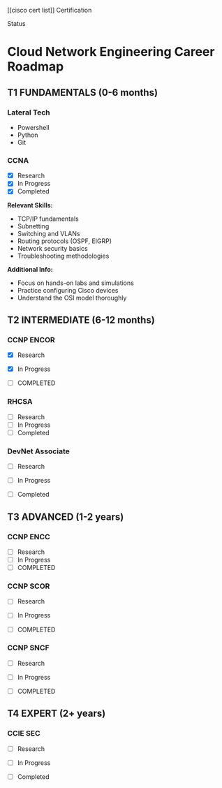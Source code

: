 [[cisco cert list]]
Certification

Status

# Cloud Network Engineering Career Roadmap

## T1 FUNDAMENTALS (0-6 months)
### Lateral Tech
- Powershell
- Python
- Git

### CCNA
- [x] Research
- [x] In Progress
- [x] Completed

**Relevant Skills:**
- TCP/IP fundamentals
- Subnetting
- Switching and VLANs
- Routing protocols (OSPF, EIGRP)
- Network security basics
- Troubleshooting methodologies

**Additional Info:**
- Focus on hands-on labs and simulations
- Practice configuring Cisco devices
- Understand the OSI model thoroughly

## T2 INTERMEDIATE (6-12 months)
### CCNP ENCOR
- [x] Research
- [x] In Progress
- [ ] COMPLETED 


### RHCSA
- [ ] Research
- [ ] In Progress
- [ ] Completed

### DevNet Associate
- [ ] Research
- [ ] In Progress
- [ ] Completed



## T3 ADVANCED (1-2 years)

### CCNP ENCC 
- [ ] Research
- [ ] In Progress
- [ ] COMPLETED 

### CCNP SCOR
- [ ] Research
- [ ] In Progress
- [ ] COMPLETED 
      

### CCNP SNCF
- [ ] Research
- [ ] In Progress
- [ ] COMPLETED 






## T4 EXPERT (2+ years)
### CCIE SEC
- [ ] Research
- [ ] In Progress
- [ ] Completed




